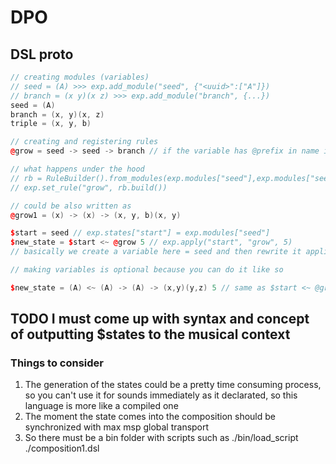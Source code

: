# DPO

## DSL proto

```cpp
// creating modules (variables)
// seed ≔ (A) >>> exp.add_module("seed", {"<uuid>":["A"]})
// branch ≔ (x y)(x z) >>> exp.add_module("branch", {...})
seed = (A)
branch = (x, y)(x, z)
triple = (x, y, b)

// creating and registering rules
@grow = seed -> seed -> branch // if the variable has @prefix in name it means that it is treated as a rule and has to be initializated by L -> I -> R syntax

// what happens under the hood
// rb = RuleBuilder().from_modules(exp.modules["seed"],exp.modules["seed"],exp.modules["branch"])
// exp.set_rule("grow", rb.build())

// could be also written as
@grow1 = (x) -> (x) -> (x, y, b)(x, y)

$start = seed // exp.states["start"] = exp.modules["seed"]
$new_state = $start <~ @grow 5 // exp.apply("start", "grow", 5)
// basically we create a variable here = seed and then rewrite it applied @grow to it 5 times

// making variables is optional because you can do it like so

$new_state = (A) <~ (A) -> (A) -> (x,y)(y,z) 5 // same as $start <~ @grow 5 
```

## TODO I must come up with syntax and concept of outputting $states to the musical context

### Things to consider

1. The generation of the states could be a pretty time consuming process, so you can't use it for sounds immediately as it declarated, so this language is more like a compiled one
2. The moment the state comes into the composition should be synchronized with max msp global transport
3. So there must be a bin folder with scripts such as ./bin/load_script ./composition1.dsl